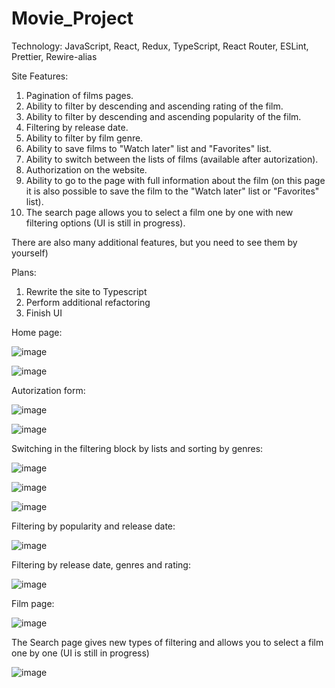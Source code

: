 # Movie_Project

Technology: JavaScript, React, Redux, TypeScript, React Router, ESLint, Prettier, Rewire-alias


Site Features:
1. Pagination of films pages.
2. Ability to filter by descending and ascending rating of the film.
3. Ability to filter by descending and ascending popularity of the film. 
4. Filtering by release date.
5. Ability to filter by film genre.
5. Ability to save films to "Watch later" list and "Favorites" list.
6. Ability to switch between the lists of films (available after autorization).
7. Authorization on the website.
8. Ability to go to the page with full information about the film (on this page it is also possible to save the film to the "Watch later" list or "Favorites" list).
9. The search page allows you to select a film one by one with new filtering options (UI is still in progress).

There are also many additional features, but you need to see them by yourself)

Plans:
1. Rewrite the site to Typescript
2. Perform additional refactoring
3. Finish UI

Home page:

![image](https://user-images.githubusercontent.com/93431655/178475977-9e1681cf-7d86-49fe-a049-1ebe1ce115a5.png)

![image](https://user-images.githubusercontent.com/93431655/178476015-0d6666ef-70e1-47b7-8c24-771e4fd40de1.png)


Autorization form:

![image](https://user-images.githubusercontent.com/93431655/178476167-acde88bf-dd0c-4e5f-b779-1cbf4c0de34b.png)

![image](https://user-images.githubusercontent.com/93431655/178476457-a6017dc6-9c57-4c20-8e5a-88d25992245a.png)


Switching in the filtering block by lists and sorting by genres:

![image](https://user-images.githubusercontent.com/93431655/178476613-b6265df4-dbde-4578-84af-5334ee27599d.png)

![image](https://user-images.githubusercontent.com/93431655/178477706-5f511fbe-ac02-4da4-bbfb-b95a668c8add.png)

![image](https://user-images.githubusercontent.com/93431655/178480757-951abf95-8d80-4e77-ad4a-ef85b76d47a4.png)


Filtering by popularity and release date:

![image](https://user-images.githubusercontent.com/93431655/178687335-8eef5982-06e9-4998-90cb-10be329478cf.png)

Filtering by release date, genres and rating:

![image](https://user-images.githubusercontent.com/93431655/178699850-4f62d63a-db9f-4e7f-af8f-55e23715e843.png)


Film page:

![image](https://user-images.githubusercontent.com/93431655/178476950-38b9bb71-f4a9-4283-b025-7d66fb206744.png)

The Search page gives new types of filtering and allows you to select a film one by one (UI is still in progress)

![image](https://user-images.githubusercontent.com/93431655/178477240-c70e3675-d2ae-45c2-bf96-d0ab71196745.png)
